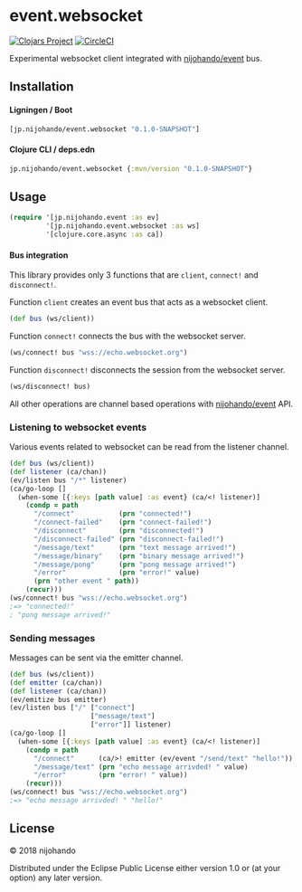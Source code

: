 # event.websocket

[![Clojars Project](https://img.shields.io/clojars/v/jp.nijohando/event.websocket.svg)](https://clojars.org/jp.nijohando/event.websocket)
[![CircleCI](https://circleci.com/gh/nijohando/event.websocket.svg?style=shield)](https://circleci.com/gh/nijohando/event.websocket)

Experimental websocket client integrated with [nijohando/event](https://github.com/nijohando/event) bus.

## Installation

#### Ligningen / Boot

```clojure
[jp.nijohando/event.websocket "0.1.0-SNAPSHOT"]
```

#### Clojure CLI / deps.edn

```clojure
jp.nijohando/event.websocket {:mvn/version "0.1.0-SNAPSHOT"}
```

## Usage

```clojure
(require '[jp.nijohando.event :as ev]
         '[jp.nijohando.event.websocket :as ws]
         '[clojure.core.async :as ca])
```

#### Bus integration

This library provides only 3 functions that are `client`, `connect!` and `disconnect!`.  


Function `client` creates an event bus that acts as a websocket client.

```clojure
(def bus (ws/client))
```

Function `connect!` connects the bus with the websocket server.

```clojure
(ws/connect! bus "wss://echo.websocket.org")
```

Function `disconnect!` disconnects the session from the websocket server.

```clojure
(ws/disconnect! bus)
```

All other operations are channel based operations with [nijohando/event](https://github.com/nijohando/event) API.


### Listening to websocket events

Various events related to websocket can be read from the listener channel.

```clojure
(def bus (ws/client))
(def listener (ca/chan))
(ev/listen bus "/*" listener)
(ca/go-loop []
  (when-some [{:keys [path value] :as event} (ca/<! listener)]
    (condp = path
      "/connect"           (prn "connected!")
      "/connect-failed"    (prn "connect-failed!")
      "/disconnect"        (prn "disconnected!")
      "/disconnect-failed" (prn "disconnect-failed!")
      "/message/text"      (prn "text message arrived!")
      "/message/binary"    (prn "binary message arrived!")
      "/message/pong"      (prn "pong message arrived!")
      "/error"             (prn "error!" value)
      (prn "other event " path))
    (recur)))
(ws/connect! bus "wss://echo.websocket.org")
;=> "connected!"
; "pong message arrived!"
```

### Sending messages 

Messages can be sent via the emitter channel.  

```clojure
(def bus (ws/client))
(def emitter (ca/chan))
(def listener (ca/chan))
(ev/emitize bus emitter)
(ev/listen bus ["/" ["connect"] 
                    ["message/text"] 
                    ["error"]] listener)
(ca/go-loop []
  (when-some [{:keys [path value] :as event} (ca/<! listener)]
    (condp = path
      "/connect"      (ca/>! emitter (ev/event "/send/text" "hello!"))
      "/message/text" (prn "echo message arrivded! " value)
      "/error"        (prn "error! " value))
    (recur)))
(ws/connect! bus "wss://echo.websocket.org")
;=> "echo message arrivded! " "hello!"
```

## License

© 2018 nijohando  

Distributed under the Eclipse Public License either version 1.0 or (at your option) any later version.

